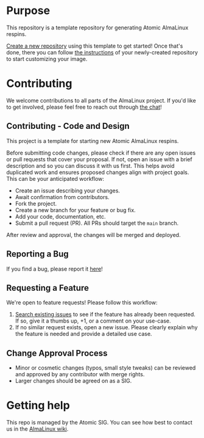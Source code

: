 # Purpose

This repository is a template repository for generating Atomic AlmaLinux respins.

[Create a new repository](https://github.com/new?template_name=atomic-respin-template&template_owner=AlmaLinux)
using this template to get started! Once that's done, there you can follow [the instructions](/README.md) of your
newly-created repository to start customizing your image.

# Contributing

We welcome contributions to all parts of the AlmaLinux project. If you'd like to get involved, please feel free to reach out through [the chat](https://chat.almalinux.org/almalinux/channels/sigatomic)!

## Contributing - Code and Design

This project is a template for starting new Atomic AlmaLinux respins.

Before submitting code changes, please check if there are any open issues or pull requests that cover your proposal. If not, open an issue with a brief description and so you can discuss it with us first. This helps avoid duplicated work and ensures proposed changes align with project goals. This can be your anticipated workflow:

- Create an issue describing your changes.
- Await confirmation from contributors.
- Fork the project.
- Create a new branch for your feature or bug fix.
- Add your code, documentation, etc.
- Submit a pull request (PR). All PRs should target the `main` branch.

After review and approval, the changes will be merged and deployed.

## Reporting a Bug

If you find a bug, please report it [here](https://github.com/AlmaLinux/atomic-respin-template/issues)!

## Requesting a Feature

We're open to feature requests! Please follow this workflow:

1. [Search existing issues](https://github.com/AlmaLinux/atomic-respin-template/issues) to see if the feature has already been requested. If so, give it a thumbs up, +1, or a comment on your use-case.
2. If no similar request exists, open a new issue. Please clearly explain why the feature is needed and provide a detailed use case.

## Change Approval Process

- Minor or cosmetic changes (typos, small style tweaks) can be reviewed and approved by any contributor with merge rights.
- Larger changes should be agreed on as a SIG.

# Getting help

This repo is managed by the Atomic SIG. You can see how best to contact us in the [AlmaLinux wiki](https://wiki.almalinux.org/sigs/Atomic.html).
